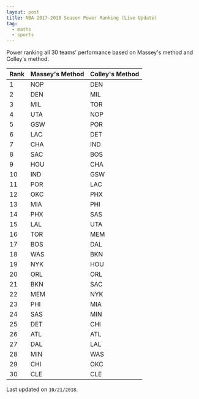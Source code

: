 ```yaml
---
layout: post
title: NBA 2017-2018 Season Power Ranking (Live Update)
tag:
  - maths
  - sports
---
```


Power ranking all 30 teams' performance based on Massey's method and Colley's method.

|Rank|Massey's Method|Colley's Method|
|---|---|---|
|1|NOP|DEN|
|2|DEN|MIL|
|3|MIL|TOR|
|4|UTA|NOP|
|5|GSW|POR|
|6|LAC|DET|
|7|CHA|IND|
|8|SAC|BOS|
|9|HOU|CHA|
|10|IND|GSW|
|11|POR|LAC|
|12|OKC|PHX|
|13|MIA|PHI|
|14|PHX|SAS|
|15|LAL|UTA|
|16|TOR|MEM|
|17|BOS|DAL|
|18|WAS|BKN|
|19|NYK|HOU|
|20|ORL|ORL|
|21|BKN|SAC|
|22|MEM|NYK|
|23|PHI|MIA|
|24|SAS|MIN|
|25|DET|CHI|
|26|ATL|ATL|
|27|DAL|LAL|
|28|MIN|WAS|
|29|CHI|OKC|
|30|CLE|CLE|

Last updated on `10/21/2018`.
